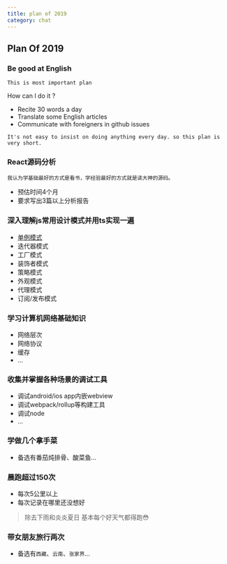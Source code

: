 ```yaml
---
title: plan of 2019
category: chat
---
```


## Plan Of 2019

### Be good at English

`This is most important plan`

How can I do it ? 

- Recite 30 words a day
- Translate some English articles
- Communicate with foreigners in github issues

`It's not easy to insist on doing anything every day. so this plan is very short.`

<yearProcess-en></yearProcess-en>

### React源码分析

`我认为学基础最好的方式是看书，学经验最好的方式就是读大神的源码。`

- 预估时间4个月
- 要求写出3篇以上分析报告

### 深入理解js常用设计模式并用ts实现一遍

- [单例模式](/blog/20190109_jsPatterns.html#单例模式)
- 迭代器模式
- 工厂模式
- 装饰者模式
- 策略模式
- 外观模式
- 代理模式
- 订阅/发布模式

### 学习计算机网络基础知识

- 网络层次
- 网络协议
- 缓存
- ...

### 收集并掌握各种场景的调试工具

- 调试android/ios app内嵌webview
- 调试webpack/rollup等构建工具
- 调试node
- ...

### 学做几个拿手菜

- 备选有番茄炖排骨、酸菜鱼...

### 晨跑超过150次

- 每次5公里以上
- 每次记录在哪里还没想好
> 除去下雨和炎炎夏日 基本每个好天气都得跑😳

<yearProcess-sport></yearProcess-sport>

### 带女朋友旅行两次

- 备选有`西藏`、`云南`、`张家界`...